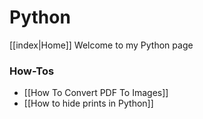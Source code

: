 # Python
[[index|Home]]
Welcome to my Python page

### How-Tos
- [[How To Convert PDF To Images]]
- [[How to hide prints in Python]]